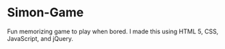 # Simon-Game
Fun memorizing game to play when bored. I made this using HTML 5, CSS, JavaScript, and jQuery.
